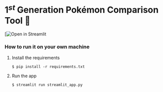 # 1$^{st}$ Generation Pokémon Comparison Tool 🔮

[![Open in Streamlit]()

### How to run it on your own machine

1. Install the requirements

   ```
   $ pip install -r requirements.txt
   ```

2. Run the app

   ```
   $ streamlit run streamlit_app.py
   ```
